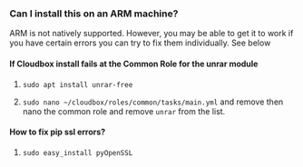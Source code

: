 ### Can I install this on an ARM machine?

ARM is not natively supported. However, you may be able to get it to work if you have certain errors you can try to fix them individually. See below


#### If Cloudbox install fails at the Common Role for the unrar module

1. `sudo apt install unrar-free`

2. `sudo nano ~/cloudbox/roles/common/tasks/main.yml` and remove then nano the common role and remove `unrar` from the list.

#### How to fix pip ssl errors?

1. `sudo easy_install pyOpenSSL`
